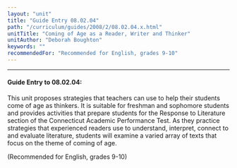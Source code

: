 ```yaml
---
layout: "unit"
title: "Guide Entry 08.02.04"
path: "/curriculum/guides/2008/2/08.02.04.x.html"
unitTitle: "Coming of Age as a Reader, Writer and Thinker"
unitAuthor: "Deborah Boughton"
keywords: ""
recommendedFor: "Recommended for English, grades 9-10"
---
```

<body>
<hr/>
<h4>
Guide Entry to 08.02.04:
</h4>
<p>
This unit proposes strategies that teachers can use to help their students come of age as thinkers. It is suitable for freshman and sophomore students and provides activities that prepare students for the Response to Literature section of the Connecticut Academic Performance Test. As they practice strategies that experienced readers use to understand, interpret, connect to and evaluate literature, students will examine a varied array of texts that focus on the theme of coming of age.
</p>
<p>
(Recommended for English, grades 9-10)
</p>
</body>